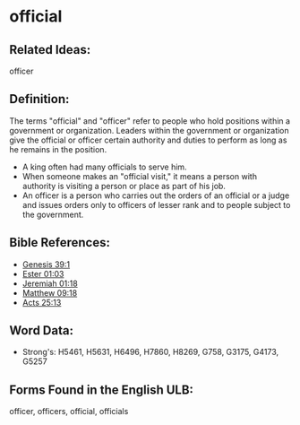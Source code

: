 # official

## Related Ideas:

officer

## Definition:

The terms "official" and "officer" refer to people who hold positions within a government or organization. Leaders within the government or organization give the official or officer certain authority and duties to perform as long as he remains in the position.

* A king often had many officials to serve him.
* When someone makes an "official visit," it means a person with authority is visiting a person or place as part of his job.
* An officer is a person who carries out the orders of an official or a judge and issues orders only to officers of lesser rank and to people subject to the government.

## Bible References:

* [Genesis 39:1](rc://en/tn/help/gen/39/01)
* [Ester 01:03](rc://en/tn/help/est/01/03)
* [Jeremiah 01:18](rc://en/tn/help/jer/01/18)
* [Matthew 09:18](rc://en/tn/help/mat/09/18)
* [Acts 25:13](rc://en/tn/help/act/25/13)

## Word Data:

* Strong's: H5461, H5631, H6496, H7860, H8269, G758, G3175, G4173, G5257

## Forms Found in the English ULB:

officer, officers, official, officials


